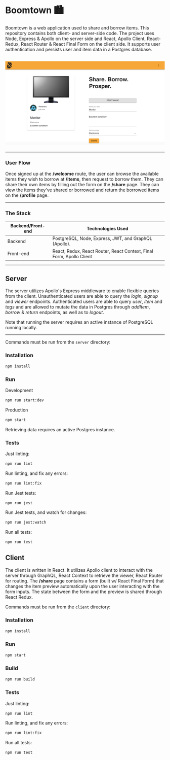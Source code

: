 # Boomtown 🏙

Boomtown is a web application used to share and borrow items. This repository contains both client- and server-side code. The project uses Node, Express & Apollo on the server side and React, Apollo Client, React-Redux, React Router & React Final Form on the client side. It supports user authentication and persists user and item data in a Postgres database.

## ![Image of Boomtown](/client/public/boomtown_screenshot.png?raw=true)

---

### User Flow

Once signed up at the **/welcome** route, the user can browse the available items they wish to borrow at **/items**, then request to borrow them. They can share their own items by filling out the form on the **/share** page. They can view the items they've shared or borrowed and return the borrowed items on the **/profile** page.

---

### The Stack

| Backend/Front-end | Technologies Used                                                    |
| ----------------- | -------------------------------------------------------------------- |
| Backend           | PostgreSQL, Node, Express, JWT, and GraphQL (Apollo).                |
| Front-end         | React, Redux, React Router, React Context, Final Form, Apollo Client |

---

## Server

The server utilizes Apollo's Express middleware to enable flexible queries from the client. Unauthenticated users are able to query the _login_, _signup_ and _viewer_ endpoints. Authenticated users are able to query _user_, _item_ and _tags_ and are allowed to mutate the data in Postgres through _addItem_, _borrow_ & _return_ endpoints, as well as to _logout_.

Note that running the server requires an active instance of PostgreSQL running locally.

---

Commands must be run from the `server` directory:

### Installation

```bash
npm install
```

### Run

Development

```bash
npm run start:dev
```

Production

```bash
npm start
```

Retrieving data requires an active Postgres instance.

### Tests

Just linting:

```bash
npm run lint
```

Run linting, and fix any errors:

```bash
npm run lint:fix
```

Run Jest tests:

```
npm run jest
```

Run Jest tests, and watch for changes:

```bash
npm run jest:watch
```

Run all tests:

```bash
npm run test
```

## Client

The client is written in React. It utilizes Apollo client to interact with the server through GraphQL, React Context to retrieve the viewer, React Router for routing. The **/share** page contains a form (built w/ React Final Form) that changes the item preview automatically upon the user interacting with the form inputs. The state between the form and the preview is shared through React Redux.

Commands must be run from the `client` directory:

### Installation

```bash
npm install
```

### Run

```bash
npm start
```

### Build

```bash
npm run build
```

### Tests

Just linting:

```bash
npm run lint
```

Run linting, and fix any errors:

```bash
npm run lint:fix
```

Run all tests:

```bash
npm run test
```
